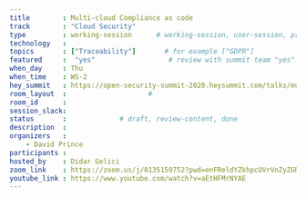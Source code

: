 ```yaml
---
title        : Multi-cloud Compliance as code
track        : "Cloud Security"
type         : working-session      # working-session, user-session, product-session
technology   :
topics       : ["Traceability"]       # for example ["GDPR"]
featured     :  "yes"                  # review with summit team "yes"
when_day     : Thu
when_time    : WS-2
hey_summit   : https://open-security-summit-2020.heysummit.com/talks/multi-cloud-compliance-2pm-bst/
room_layout  :                    #
room_id      :
session_slack: 
status       :             # draft, review-content, done
description  :
organizers   : 
    - David Prince
participants :
hosted_by    : Didar Gelici
zoom_link    : https://zoom.us/j/8135159752?pwd=enFReldYZkhpcUVrVnZyZGRoaXI1Zz09
youtube_link : https://www.youtube.com/watch?v=aEtHFMrNYAE
---
```



<!--(add intro)

## WHY

(...)

## What

(...)

## Outcomes

(...)

## References

(...)


## Previous-->
